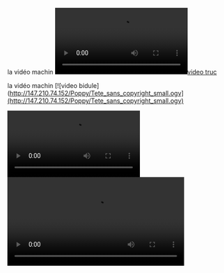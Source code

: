 la vidéo machin [![video truc](http://147.210.74.152/Poppy/torse.ogv)](http://147.210.74.152/Poppy/torse.ogv)

la vidéo machin [![video bidule](http://147.210.74.152/Poppy/Tete_sans_copyright_small.ogv](http://147.210.74.152/Poppy/Tete_sans_copyright_small.ogv)

<video controls>
	<source src="http://147.210.74.152/Poppy/Tete_sans_copyright_small.ogv" type="video/ogg">
	<p>Your browser does not support H.264/MP4.</p>
</video>

<video width="400" controls>
  <source src="mov_bbb.mp4" type="video/mp4">
  <source src="mov_bbb.ogg" type="video/ogg">
  Your browser does not support HTML5 video.
</video>
